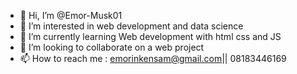 - 👋 Hi, I’m @Emor-Musk01
- 👀 I’m interested in web development and data science
- 🌱 I’m currently learning Web development with html css and JS
- 💞️ I’m looking to collaborate on a  web project
- 📫 How to reach me : emorinkensam@gmail.com|| 08183446169

<!---
Emor-Musk01/Emor-Musk01 is a ✨ special ✨ repository because its `README.md` (this file) appears on your GitHub profile.
You can click the Preview link to take a look at your changes.
--->
